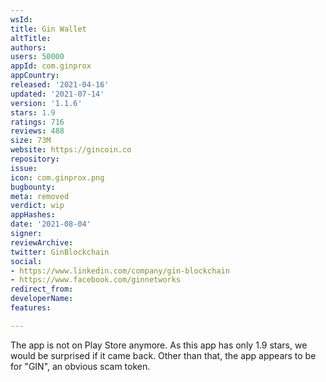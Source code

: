 ```yaml
---
wsId: 
title: Gin Wallet
altTitle: 
authors: 
users: 50000
appId: com.ginprox
appCountry: 
released: '2021-04-16'
updated: '2021-07-14'
version: '1.1.6'
stars: 1.9
ratings: 716
reviews: 488
size: 73M
website: https://gincoin.co
repository: 
issue: 
icon: com.ginprox.png
bugbounty: 
meta: removed
verdict: wip
appHashes: 
date: '2021-08-04'
signer: 
reviewArchive: 
twitter: GinBlockchain
social:
- https://www.linkedin.com/company/gin-blockchain
- https://www.facebook.com/ginnetworks
redirect_from: 
developerName: 
features: 

---
```


The app is not on Play Store anymore. As this app has only 1.9 stars, we would
be surprised if it came back.
Other than that, the app appears to be for "GIN", an obvious scam token.
